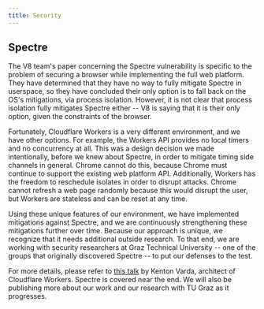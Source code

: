 ```yaml
---
title: Security
---
```


## Spectre

The V8 team's paper concerning the Spectre vulnerability is specific to the problem of securing a browser while implementing the full web platform. They have determined that they have no way to fully mitigate Spectre in userspace, so they have concluded their only option is to fall back on the OS's mitigations, via process isolation. However, it is not clear that process isolation fully mitigates Spectre either -- V8 is saying that it is their only option, given the constraints of the browser.

Fortunately, Cloudflare Workers is a very different environment, and we have other options. For example, the Workers API provides no local timers and no concurrency at all. This was a design decision we made intentionally, before we knew about Spectre, in order to mitigate timing side channels in general. Chrome cannot do this, because Chrome must continue to support the existing web platform API. Additionally, Workers has the freedom to reschedule isolates in order to disrupt attacks. Chrome cannot refresh a web page randomly because this would disrupt the user, but Workers are stateless and can be reset at any time.

Using these unique features of our environment, we have implemented mitigations against Spectre, and we are continuously strengthening these mitigations further over time. Because our approach is unique, we recognize that it needs additional outside research. To that end, we are working with security researchers at Graz Technical University -- one of the groups that originally discovered Spectre -- to put our defenses to the test.

For more details, please refer to [this talk](https://www.infoq.com/presentations/cloudflare-v8) by Kenton Varda, architect of Cloudflare Workers. Spectre is covered near the end. We will also be publishing more about our work and our research with TU Graz as it progresses.

